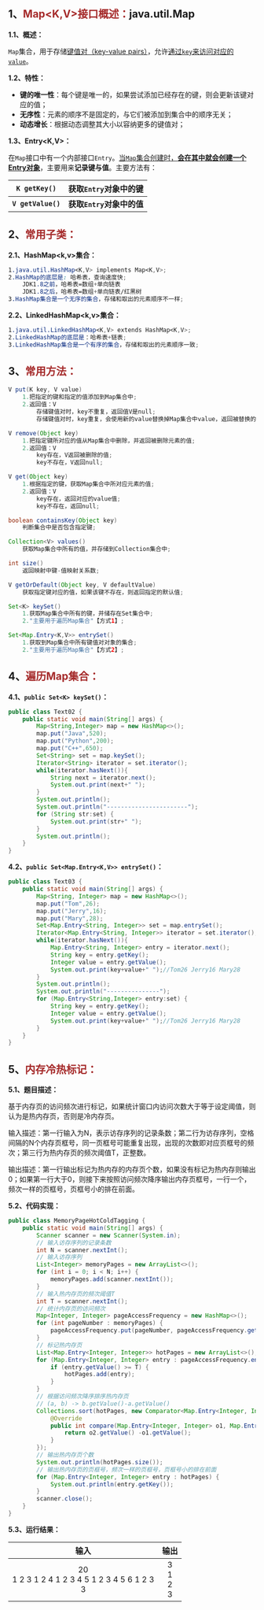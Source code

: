 ## 1、<span style="color:brown">Map<K,V>接口概述：</span>java.util.Map

**1.1、概述：**

`Map`集合，用于存储<u>键值对（key-value pairs）</u>，允许<u>通过`key`来访问对应的`value`</u>。

**1.2、特性：**

- **键的唯一性**：每个键是唯一的，如果尝试添加已经存在的键，则会更新该键对应的值；
- **无序性**：元素的顺序不是固定的，与它们被添加到集合中的顺序无关；
- **动态增长**：根据动态调整其大小以容纳更多的键值对；

**1.3、Entry<K,V>：**

在`Map`接口中有一个内部接口`Entry`。<u>当`Map`集合创建时，**会在其中就会创建一个Entry对象**</u>，主要用来**记录键与值**。主要方法有：

|    `K getKey()`    |   获取`Entry`对象中的键   |
| :----------------: | :-----------------------: |
| **`V getValue()`** | **获取`Entry`对象中的值** |



## 2、<span style="color:brown">常用子类：</span>

**2.1、HashMap<k,v>集合：**

```scss
1.java.util.HashMap<K,V> implements Map<K,V>;
2.HashMap的底层是: 哈希表，查询速度快;
	JDK1.8之前，哈希表=数组+单向链表
	JDK1.8之后，哈希表=数组+单向链表/红黑树
3.HashMap集合是一个无序的集合，存储和取出的元素顺序不一样;
```

**2.2、LinkedHashMap<k,v>集合：**

```scss
1.java.util.LinkedHashMap<K,V> extends HashMap<K,V>;
2.LinkedHashMap的底层是：哈希表+链表;
3.LinkedHashMap集合是一个有序的集合，存储和取出的元素顺序一致;
```



## 3、<span style="color:brown">常用方法：</span>

```java
V put(K key, V value)
    1.把指定的键和指定的值添加到Map集合中;
	2.返回值：V
        存储键值对时，key不重复，返回值V是null;
		存储键值对时，key重复，会使用新的value替换掉Map集合中value，返回被替换的value;
```

```java
V remove(Object key)
    1.把指定键所对应的值从Map集合中删除，并返回被删除元素的值;
	2.返回值：V
        key存在，V返回被删除的值;
        key不存在，V返回null;
```

```java
V get(Object key)
    1.根据指定的键，获取Map集合中所对应元素的值;
	2.返回值：V
        key存在，返回对应的value值;
        key不存在，返回null;
```

```java
boolean containsKey(Object key)
    判断集合中是否包含指定键;
```

```java
Collection<V> values()
    获取Map集合中所有的值，并存储到Collection集合中;
```

```java
int size()
    返回映射中键-值映射关系数;
```

```java
V getOrDefault(Object key, V defaultValue)
    获取指定键对应的值，如果该键不存在，则返回指定的默认值;
```

```java
Set<K> keySet()
    1.获取Map集合中所有的键，并储存在Set集合中;
	2."主要用于遍历Map集合"【方式1】;
```

```java
Set<Map.Entry<K,V>> entrySet()
    1.获取到Map集合中所有键值对对象的集合;
	2."主要用于遍历Map集合"【方式2】;
```



## 4、<span style="color:brown">遍历Map集合：</span>

**4.1、`public Set<K> keySet()`：**

```java
public class Text02 {
    public static void main(String[] args) {
        Map<String,Integer> map = new HashMap<>();
        map.put("Java",520);
        map.put("Python",200);
        map.put("C++",650);
        Set<String> set = map.keySet();
        Iterator<String> iterator = set.iterator();
        while(iterator.hasNext()){
            String next = iterator.next();
            System.out.print(next+" ");
        }
        System.out.println();
        System.out.println("-----------------------");
        for (String str:set) {
            System.out.print(str+" ");
        }
        System.out.println();
    }
}
```

**4.2、`public Set<Map.Entry<K,V>> entrySet()`：**

```java
public class Text03 {
    public static void main(String[] args) {
        Map<String, Integer> map = new HashMap<>();
        map.put("Tom",26);
        map.put("Jerry",16);
        map.put("Mary",28);
        Set<Map.Entry<String, Integer>> set = map.entrySet();
        Iterator<Map.Entry<String, Integer>> iterator = set.iterator();
        while(iterator.hasNext()){
            Map.Entry<String, Integer> entry = iterator.next();
            String key = entry.getKey();
            Integer value = entry.getValue();
            System.out.print(key+value+" ");//Tom26 Jerry16 Mary28 
        }
        System.out.println();
        System.out.println("---------------");
        for (Map.Entry<String,Integer> entry:set) {
            String key = entry.getKey();
            Integer value = entry.getValue();
            System.out.print(key+value+" ");//Tom26 Jerry16 Mary28 
        }
    }
}
```



## 5、<span style="color:brown">内存冷热标记：</span>

**5.1、题目描述：**

基于内存页的访问频次进行标记，如果统计窗口内访问次数大于等于设定阈值，则认为是热内存页，否则是冷内存页。

输入描述：第一行输入为N，表示访存序列的记录条数；第二行为访存序列，空格间隔的N个内存页框号，同一页框号可能重复出现，出现的次数即对应页框号的频次；第三行为热内存页的频次阈值T，正整数。 

输出描述：第一行输出标记为热内存的内存页个数，如果没有标记为热内存则输出0；如果第一行大于0，则接下来按照访问频次降序输出内存页框号，一行一个，频次一样的页框号，页框号小的排在前面。

**5.2、代码实现：**

```java
public class MemoryPageHotColdTagging {
    public static void main(String[] args) {
        Scanner scanner = new Scanner(System.in);
        // 输入访存序列的记录条数
        int N = scanner.nextInt();
        // 输入访存序列
        List<Integer> memoryPages = new ArrayList<>();
        for (int i = 0; i < N; i++) {
            memoryPages.add(scanner.nextInt());
        }
        // 输入热内存页的频次阈值T
        int T = scanner.nextInt();
        // 统计内存页的访问频次
        Map<Integer, Integer> pageAccessFrequency = new HashMap<>();
        for (int pageNumber : memoryPages) {
            pageAccessFrequency.put(pageNumber, pageAccessFrequency.getOrDefault(pageNumber, 0) + 1);
        }
        // 标记热内存页
        List<Map.Entry<Integer, Integer>> hotPages = new ArrayList<>();
        for (Map.Entry<Integer, Integer> entry : pageAccessFrequency.entrySet()) {
            if (entry.getValue() >= T) {
                hotPages.add(entry);
            }
        }
        // 根据访问频次降序排序热内存页
        // (a, b) -> b.getValue()-a.getValue()
        Collections.sort(hotPages, new Comparator<Map.Entry<Integer, Integer>>() {
            @Override
            public int compare(Map.Entry<Integer, Integer> o1, Map.Entry<Integer, Integer> o2) {
                return o2.getValue() -o1.getValue();
            }
        });
        // 输出热内存页个数
        System.out.println(hotPages.size());
        // 输出热内存页的页框号，频次一样的页框号，页框号小的排在前面
        for (Map.Entry<Integer, Integer> entry : hotPages) {
            System.out.println(entry.getKey());
        }
        scanner.close();
    }
}
```

**5.3、运行结果：**

|                         输入                         |        输出         |
| :--------------------------------------------------: | :-----------------: |
| 20<br/>1 2 3 1 2 4 1 2 3 4 5 1 2 3 4 5 6 1 2 3<br/>3 | 3<br/>1<br/>2<br/>3 |

